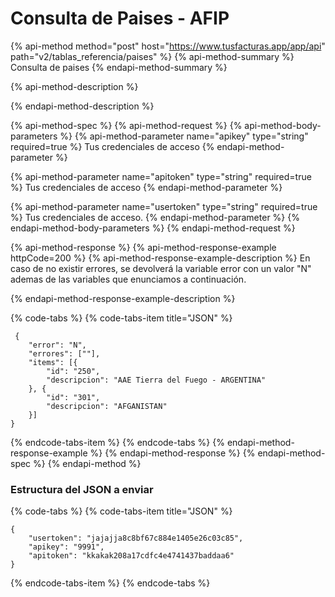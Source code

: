 # Consulta de Paises - AFIP

{% api-method method="post" host="https://www.tusfacturas.app/app/api" path="v2/tablas\_referencia/paises" %}
{% api-method-summary %}
Consulta de paises 
{% endapi-method-summary %}

{% api-method-description %}

{% endapi-method-description %}

{% api-method-spec %}
{% api-method-request %}
{% api-method-body-parameters %}
{% api-method-parameter name="apikey" type="string" required=true %}
Tus credenciales de acceso
{% endapi-method-parameter %}

{% api-method-parameter name="apitoken" type="string" required=true %}
Tus credenciales de acceso
{% endapi-method-parameter %}

{% api-method-parameter name="usertoken" type="string" required=true %}
Tus credenciales de acceso.
{% endapi-method-parameter %}
{% endapi-method-body-parameters %}
{% endapi-method-request %}

{% api-method-response %}
{% api-method-response-example httpCode=200 %}
{% api-method-response-example-description %}
En caso de no existir errores, se devolverá la variable error con un valor "N" ademas de las variables que enunciamos a continuación.  
  
{% endapi-method-response-example-description %}

{% code-tabs %}
{% code-tabs-item title="JSON" %}
```
 {
	"error": "N",
	"errores": [""],
	"items": [{
		"id": "250",
		"descripcion": "AAE Tierra del Fuego - ARGENTINA"
	}, {
		"id": "301",
		"descripcion": "AFGANISTAN"
	}]
}
```
{% endcode-tabs-item %}
{% endcode-tabs %}
{% endapi-method-response-example %}
{% endapi-method-response %}
{% endapi-method-spec %}
{% endapi-method %}

### Estructura del JSON a enviar

{% code-tabs %}
{% code-tabs-item title="JSON" %}
```text
{
	"usertoken": "jajajja8c8bf67c884e1405e26c03c85",
	"apikey": "9991",
	"apitoken": "kkakak208a17cdfc4e4741437baddaa6"
}

```
{% endcode-tabs-item %}
{% endcode-tabs %}


